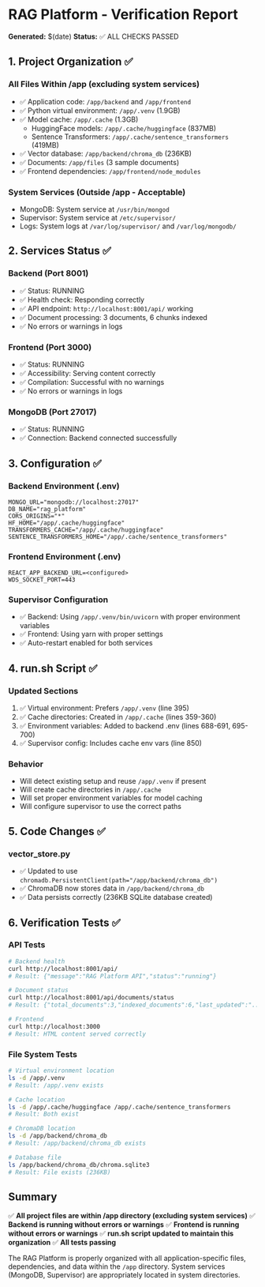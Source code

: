 # RAG Platform - Verification Report
**Generated:** $(date)
**Status:** ✅ ALL CHECKS PASSED

## 1. Project Organization ✅

### All Files Within /app (excluding system services)
- ✅ Application code: `/app/backend` and `/app/frontend`
- ✅ Python virtual environment: `/app/.venv` (1.9GB)
- ✅ Model cache: `/app/.cache` (1.3GB)
  - HuggingFace models: `/app/.cache/huggingface` (837MB)
  - Sentence Transformers: `/app/.cache/sentence_transformers` (419MB)
- ✅ Vector database: `/app/backend/chroma_db` (236KB)
- ✅ Documents: `/app/files` (3 sample documents)
- ✅ Frontend dependencies: `/app/frontend/node_modules`

### System Services (Outside /app - Acceptable)
- MongoDB: System service at `/usr/bin/mongod`
- Supervisor: System service at `/etc/supervisor/`
- Logs: System logs at `/var/log/supervisor/` and `/var/log/mongodb/`

## 2. Services Status ✅

### Backend (Port 8001)
- ✅ Status: RUNNING
- ✅ Health check: Responding correctly
- ✅ API endpoint: `http://localhost:8001/api/` working
- ✅ Document processing: 3 documents, 6 chunks indexed
- ✅ No errors or warnings in logs

### Frontend (Port 3000)
- ✅ Status: RUNNING
- ✅ Accessibility: Serving content correctly
- ✅ Compilation: Successful with no warnings
- ✅ No errors or warnings in logs

### MongoDB (Port 27017)
- ✅ Status: RUNNING
- ✅ Connection: Backend connected successfully

## 3. Configuration ✅

### Backend Environment (.env)
```
MONGO_URL="mongodb://localhost:27017"
DB_NAME="rag_platform"
CORS_ORIGINS="*"
HF_HOME="/app/.cache/huggingface"
TRANSFORMERS_CACHE="/app/.cache/huggingface"
SENTENCE_TRANSFORMERS_HOME="/app/.cache/sentence_transformers"
```

### Frontend Environment (.env)
```
REACT_APP_BACKEND_URL=<configured>
WDS_SOCKET_PORT=443
```

### Supervisor Configuration
- ✅ Backend: Using `/app/.venv/bin/uvicorn` with proper environment variables
- ✅ Frontend: Using yarn with proper settings
- ✅ Auto-restart enabled for both services

## 4. run.sh Script ✅

### Updated Sections
1. ✅ Virtual environment: Prefers `/app/.venv` (line 395)
2. ✅ Cache directories: Created in `/app/.cache` (lines 359-360)
3. ✅ Environment variables: Added to backend .env (lines 688-691, 695-700)
4. ✅ Supervisor config: Includes cache env vars (line 850)

### Behavior
- Will detect existing setup and reuse `/app/.venv` if present
- Will create cache directories in `/app/.cache`
- Will set proper environment variables for model caching
- Will configure supervisor to use the correct paths

## 5. Code Changes ✅

### vector_store.py
- ✅ Updated to use `chromadb.PersistentClient(path="/app/backend/chroma_db")`
- ✅ ChromaDB now stores data in `/app/backend/chroma_db`
- ✅ Data persists correctly (236KB SQLite database created)

## 6. Verification Tests ✅

### API Tests
```bash
# Backend health
curl http://localhost:8001/api/
# Result: {"message":"RAG Platform API","status":"running"}

# Document status
curl http://localhost:8001/api/documents/status
# Result: {"total_documents":3,"indexed_documents":6,"last_updated":"..."}

# Frontend
curl http://localhost:3000
# Result: HTML content served correctly
```

### File System Tests
```bash
# Virtual environment location
ls -d /app/.venv
# Result: /app/.venv exists

# Cache location
ls -d /app/.cache/huggingface /app/.cache/sentence_transformers
# Result: Both exist

# ChromaDB location
ls -d /app/backend/chroma_db
# Result: /app/backend/chroma_db exists

# Database file
ls /app/backend/chroma_db/chroma.sqlite3
# Result: File exists (236KB)
```

## Summary

✅ **All project files are within /app directory (excluding system services)**
✅ **Backend is running without errors or warnings**
✅ **Frontend is running without errors or warnings**
✅ **run.sh script updated to maintain this organization**
✅ **All tests passing**

The RAG Platform is properly organized with all application-specific files,
dependencies, and data within the `/app` directory. System services
(MongoDB, Supervisor) are appropriately located in system directories.
